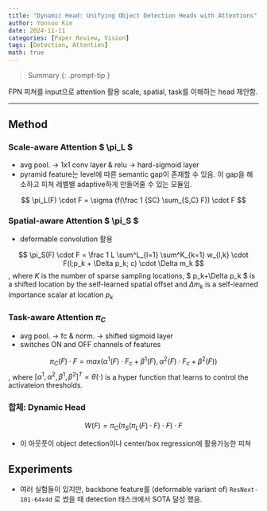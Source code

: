 ```yaml
---
title: "Dynamic Head: Unifying Object Detection Heads with Attentions"
author: Yonsoo Kim
date: 2024-11-11
categories: [Paper Review, Vision]
tags: [Detection, Attention]
math: true
---
```


> Summary
{: .prompt-tip }

FPN 피쳐를 input으로 attention 활용 scale, spatial, task를 이해하는 head 제안함.

----------------------

## Method
### Scale-aware Attention $ \pi_L $
- avg pool. -> 1x1 conv layer & relu -> hard-sigmoid layer
- pyramid feature는 level에 따른 semantic gap이 존재할 수 있음. 이 gap을 해소하고 피쳐 레벨별 adaptive하게 만들어줄 수 있는 모듈임.

$$ \pi_L(F) \cdot F = \sigma (f(\frac 1 {SC} \sum_{S,C} F)) \cdot F $$

### Spatial-aware Attention $ \pi_S $
- deformable convolution 활용

$$ \pi_S(F) \cdot F = \frac 1 L \sum^L_{l=1} \sum^K_{k=1} w_{l,k} \cdot F(l;p_k + \Delta p_k; c) \cdot \Delta m_k $$
, where $K$ is the number of sparse sampling locations, $ p_k+\Delta p_k $ is a shifted location by the self-learned spatial offset and $\Delta m_k$ is a self-learned importance scalar at location $p_k$


### Task-aware Attention $\pi_C$
- avg pool. -> fc & norm. -> shifted sigmoid layer 
- switches ON and OFF channels of features

$$ \pi_C(F) \cdot F = max (\alpha^1(F)\cdot F_c + \beta^1(F), \alpha^2(F)\cdot F_c + \beta^2(F)) $$
, where $[\alpha^1, \alpha^2, \beta^1, \beta^2]^T = \theta(\cdot)$ is a hyper function that learns to control the activateion thresholds.

### 합체: Dynamic Head 

$$ W(F) = \pi_C(\pi_S(\pi_L(F)\cdot F)\cdot F)\cdot F$$
- 이 아웃풋이 object detection이나 center/box regression에 활용가능한 피쳐

## Experiments

- 여러 실험들이 있지만, backbone feature를 (deformable variant of) `ResNext-101-64x4d` 로 썼을 때 detection 태스크에서 SOTA 달성 했음.
